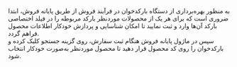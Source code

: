 <p>به‌ منظور بهره‌برداری از دستگاه بارکدخوان در فرآیند فروش از طریق پایانه فروش، ابتدا ضروری است که برای هر یک از محصولات موردنظر بارکد مربوطه را در فیلد اختصاصی بارکد آن‌ها وارد و ثبت نمایید تا امکان شناسایی و پردازش خودکار اطلاعات محصول فراهم گردد.<br>سپس در ماژول پایانه فروش هنگام ثبت سفارش، روی گزینه جستجو کلیک کرده و بارکدخوان را روی کد محصول قرار دهید تا محصول موردنظر به‌صورت خودکار انتخاب شود.</p>